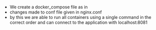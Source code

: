 * We create a docker_compose file as in <docker-compose file>
* changes made to conf file given in nginx.conf
* by this we are able to run all containers using a single command in the correct order and can connect to the application with localhost:8081 <bring up all containers of docker compose>